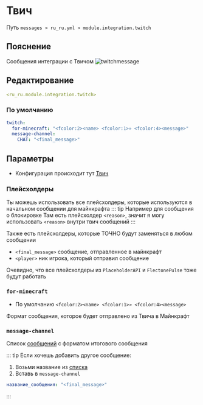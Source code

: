 # Твич
Путь `messages > ru_ru.yml > module.integration.twitch`

## Пояснение
Сообщения интеграции с Твичом
![twitchmessage](/twitchmessage.png)

## Редактирование
```yaml
<ru_ru.module.integration.twitch>
```

### По умолчанию
```yaml
twitch:
  for-minecraft: "<fcolor:2><name> <fcolor:1>» <fcolor:4><message>"
  message-channel:
    CHAT: "<final_message>"
```

## Параметры

- Конфигурация происходит тут [Твич](/ru/config/module/integration/twitch/)

### Плейсхолдеры

Ты можешь использовать все плейсхолдеры, которые используются в начальном сообщении для майнкрафта
::: tip Например для сообщения о блокировке
Там есть плейсхолдер `<reason>`, значит я могу использовать `<reason>` внутри твич сообщений
:::

Также есть плейсхолдеры, которые ТОЧНО будут заменяться в любом сообщении
- `<final_message>` сообщение, отправленное в майнкрафт
- `<player>` ник игрока, который отправил сообщение

Очевидно, что все плейсхолдеры из `PlaceholderAPI` и `FlectonePulse` тоже будут работать

### `for-minecraft`
- По умолчанию `<fcolor:2><name> <fcolor:1>» <fcolor:4><message>`

Формат сообщения, которое будет отправлено из Твича в Майнкрафт

### `message-channel`

Список [сообщений](#типы-сообщении) с форматом итогового сообщения

::: tip Если хочешь добавить другое сообщение:
1. Возьми название из [списка](#типы-сообщении)
2. Вставь в `message-channel`
```yaml
название_сообщения: "<final_message>"
```
:::

<!--@include: @/ru/parts/messagetag.md-->
